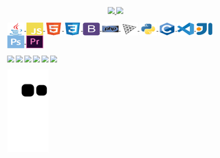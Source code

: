 <div>
<div align="center">
  <a href="https://github.com/DSM27">
  <img height="180em" src="https://github-readme-stats.vercel.app/api?username=dsm27&show_icons=true&theme=tokyonight&include_all_commits=true&count_private=true"/>
  <img height="180em" src="https://github-readme-stats.vercel.app/api/top-langs/?username=dsm27&layout=compact&langs_count=7&theme=tokyonight"/>
</div>
<div style="display: inline_block"><br>
  <img align="center" alt="dsm27-java" height="30" width="40" src="https://raw.githubusercontent.com/devicons/devicon/master/icons/java/java-original.svg">
  <img align="center" alt="dsm27-Js" height="30" width="40" src="https://raw.githubusercontent.com/devicons/devicon/master/icons/javascript/javascript-plain.svg">
  <img align="center" alt="dsm27-HTML" height="30" width="40" src="https://raw.githubusercontent.com/devicons/devicon/master/icons/html5/html5-original.svg">
  <img align="center" alt="dsm27-CSS" height="30" width="40" src="https://raw.githubusercontent.com/devicons/devicon/master/icons/css3/css3-original.svg">
  <img align="center" alt="dsm27-BootStrap" height="30" width="40" src="https://raw.githubusercontent.com/devicons/devicon/master/icons/bootstrap/bootstrap-plain.svg">
  <img align="center" alt="dsm27-php" height="30" width="40" src="https://raw.githubusercontent.com/devicons/devicon/master/icons/php/php-original.svg">
 
  <img align="center" alt="dsm27-threejs" height="30" width="40" src="https://raw.githubusercontent.com/devicons/devicon/master/icons/threejs/threejs-original.svg">
  <img align="center" alt="dsm27-Python" height="30" width="40" src="https://raw.githubusercontent.com/devicons/devicon/master/icons/python/python-original.svg">
  <img align="center" alt="dsm27-C" height="30" width="40" src="https://raw.githubusercontent.com/devicons/devicon/master/icons/c/c-original.svg">
  <img align="center" alt="dsm27-vscode" height="30" width="40" src="https://raw.githubusercontent.com/devicons/devicon/master/icons/vscode/vscode-original.svg">
  <img align="center" alt="dsm27-intellij" height="30" width="40" src="https://raw.githubusercontent.com/devicons/devicon/master/icons/intellij/intellij-original.svg">
   <img align="center" alt="dsm27-photoshop" height="30" width="40" src="https://raw.githubusercontent.com/devicons/devicon/master/icons/photoshop/photoshop-plain.svg">
   <img align="center" alt="dsm27-premierepro" height="30" width="40" src="https://raw.githubusercontent.com/devicons/devicon/master/icons/premierepro/premierepro-original.svg">
</div>
  </div>
 <br>
<div> 
  <a href="https://www.youtube.com/channel/UC_-uuuZbY0AAt9CViNzvc-Q" target="_blank"><img src="https://img.shields.io/badge/YouTube-FF0000?style=for-the-badge&logo=youtube&logoColor=white" target="_blank"></a>
  <a href="https://instagram.com/rafaballerini" target="_blank"><img src="https://img.shields.io/badge/-Instagram-%23E4405F?style=for-the-badge&logo=instagram&logoColor=white" target="_blank"></a>
 	<a href="https://www.twitch.tv/rafaballerinii" target="_blank"><img src="https://img.shields.io/badge/Twitch-9146FF?style=for-the-badge&logo=twitch&logoColor=white" target="_blank"></a>
 <a href="https://discord.gg/wagxzStdcR" target="_blank"><img src="https://img.shields.io/badge/Discord-7289DA?style=for-the-badge&logo=discord&logoColor=white" target="_blank"></a> 
  <a href = "mailto:david.s.marques123@gmail.com"><img src="https://img.shields.io/badge/-Gmail-%23333?style=for-the-badge&logo=gmail&logoColor=white" target="_blank"></a>
  <a href="https://www.linkedin.com/in/david-marques-379217188/" target="_blank"><img src="https://img.shields.io/badge/-LinkedIn-%230077B5?style=for-the-badge&logo=linkedin&logoColor=white" target="_blank"></a> 
 
  ![Snake animation](https://github.com/rafaballerini/rafaballerini/blob/output/github-contribution-grid-snake.svg)
 
</div>
